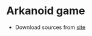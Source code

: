 # Arkanoid game
 - Download sources from [site](https://people.inf.elte.hu/mozsik/2019202/pt1/protected/)